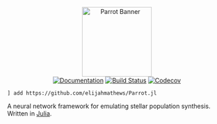 <p align="center">
  <img src="https://user-images.githubusercontent.com/23229627/95641713-6bb80d00-0a69-11eb-80aa-48748c542f03.png" alt="Parrot Banner" height="160"/>
  <br />
  <a href="https://github.elijahmathews.com/Parrot.jl/dev/"><img src="https://img.shields.io/badge/docs-dev-blue.svg" alt="Documentation"/></a>
  <a href="https://travis-ci.com/elijahmathews/Parrot.jl"><img src="https://travis-ci.com/elijahmathews/Parrot.jl.svg?token=jqsZfzX8nuWUyxGHcwEq&branch=primary" alt="Build Status"/></a>
  <a href="https://codecov.io/gh/elijahmathews/Parrot.jl"><img src="https://codecov.io/gh/elijahmathews/Parrot.jl/branch/primary/graph/badge.svg?token=CIOVAO9D0Y" alt="Codecov"/></a>
</p>

```
] add https://github.com/elijahmathews/Parrot.jl
```

A neural network framework for emulating stellar population synthesis. Written in [Julia](https://julialang.org/).
